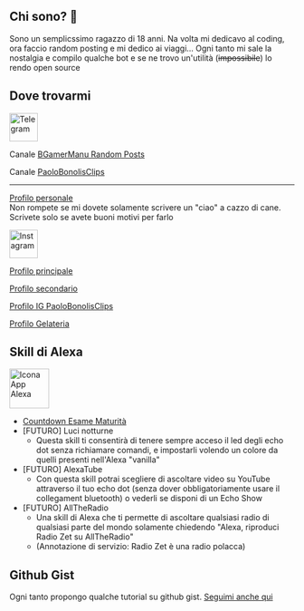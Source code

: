 ## Chi sono? 👋
Sono un semplicssimo ragazzo di 18 anni. Na volta mi dedicavo al coding, ora faccio random posting e mi dedico ai viaggi... Ogni tanto mi sale la nostalgia e compilo qualche bot e se ne trovo un'utilità (<strike>impossibile</strike>) lo rendo open source

## Dove trovarmi
<img src="https://upload.wikimedia.org/wikipedia/commons/thumb/8/82/Telegram_logo.svg/2048px-Telegram_logo.svg.png" alt="Telegram" width="50" height="50">

Canale [BGamerManu Random Posts](https://t.me/bgamermanuposts)

Canale [PaoloBonolisClips](https://t.me/paolobonolisclips)
***
[Profilo personale](https://t.me/bgamermanu) <br> Non rompete se mi dovete solamente scrivere un "ciao" a cazzo di cane. Scrivete solo se avete buoni motivi per farlo

<img src="https://upload.wikimedia.org/wikipedia/commons/thumb/a/a5/Instagram_icon.png/600px-Instagram_icon.png" alt="Instagram" width="50" height="50">

[Profilo principale](https://instagram.com/bgamermanu)

[Profilo secondario](https://instagram.com/bgamermanu_2)

[Profilo IG PaoloBonolisClips](https://instagram.com/paolobonolisclips)

[Profilo Gelateria](https://instagram.com/gelateriaciao2)

## Skill di Alexa

<img src="https://cdn-reichelt.de/bilder/web/xxl_ws/R800/AMAZON_ECHO_DOT_4_SW_01.png" alt="Icona App Alexa" width="70" height="70">

- [Countdown Esame Maturità](https://alexa.amazon.it/spa/index.html#skills/dp/B0B12P7LP2/?ref=skill_dsk_stick_sr_0&qid=15963d82-9587-4027-9b55-e542ae2a0632)
- [FUTURO] Luci notturne
     - Questa skill ti consentirà di tenere sempre acceso il led degli echo dot senza richiamare comandi, e impostarli volendo un colore da quelli presenti nell'Alexa "vanilla"
- [FUTURO] AlexaTube
   - Con questa skill potrai scegliere di ascoltare video su YouTube attraverso il tuo echo dot (senza dover obbligatoriamente usare il collegament bluetooth) o vederli se disponi di un Echo Show
- [FUTURO] AllTheRadio
   - Una skill di Alexa che ti permette di ascoltare qualsiasi radio di qualsiasi parte del mondo solamente chiedendo "Alexa, riproduci Radio Zet su AllTheRadio"
   - (Annotazione di servizio: Radio Zet è una radio polacca)

## Github Gist
Ogni tanto propongo qualche tutorial su github gist. [Seguimi anche qui](https://gist.github.com/BGamerManu)
